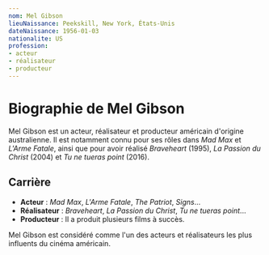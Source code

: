 ```yaml
---
nom: Mel Gibson
lieuNaissance: Peekskill, New York, États-Unis
dateNaissance: 1956-01-03
nationalite: US
profession:
- acteur
- réalisateur
- producteur
---
```


# Biographie de Mel Gibson

Mel Gibson est un acteur, réalisateur et producteur américain d'origine australienne. Il est notamment connu pour ses rôles dans *Mad Max* et *L'Arme Fatale*, ainsi que pour avoir réalisé *Braveheart* (1995), *La Passion du Christ* (2004) et *Tu ne tueras point* (2016).

## Carrière

- **Acteur** : *Mad Max*, *L'Arme Fatale*, *The Patriot*, *Signs*...
- **Réalisateur** : *Braveheart*, *La Passion du Christ*, *Tu ne tueras point*...
- **Producteur** : Il a produit plusieurs films à succès.

Mel Gibson est considéré comme l'un des acteurs et réalisateurs les plus influents du cinéma américain.
